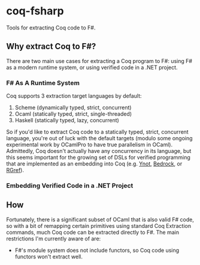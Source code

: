 # coq-fsharp

Tools for extracting Coq code to F#.

## Why extract Coq to F#?

There are two main use cases for extracting a Coq program to F#: using F# as a modern runtime system, or using verified code in a .NET project.

### F# As A Runtime System

Coq supports 3 extraction target languages by default:

1. Scheme (dynamically typed, strict, concurrent)
2. Ocaml (statically typed, strict, single-threaded)
3. Haskell (statically typed, lazy, concurrent)

So if you'd like to extract Coq code to a statically typed, strict, concurrent language, you're out
of luck with the default targets (modulo some ongoing experimental work by OCamlPro to have true
parallelism in OCaml).  Admittedly, Coq doesn't actually have any concurrency in its language, but
this seems important for the growing set of DSLs for verified programming that are implemented as an
embedding into Coq (e.g. [Ynot](http://ynot.cs.harvard.edu/),
[Bedrock](http://plv.csail.mit.edu/bedrock/), or [RGref](https://github.com/csgordon/rgref)).

### Embedding Verified Code in a .NET Project

## How

Fortunately, there is a significant subset of OCaml that is also valid F# code, so with a bit of
remapping certain primitives using standard Coq Extraction commands, much Coq code can be extracted
directly to F#.  The main restrictions I'm currently aware of are:

- F#'s module system does not include functors, so Coq code using functors won't extract well.


